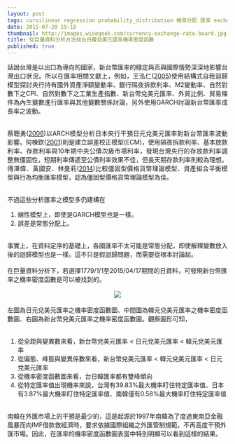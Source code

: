 ```yaml
---
layout: post
tags: curvilinear regression probability_distribution 機率分配 匯率 exchange_rates 強大數法則
date: 2015-07-20 19:18
thumbnail: http://images.wisegeek.com/currency-exchange-rate-board.jpg
title: 從巨量資料分析方法找台日韓兌美元匯率機率密度函數
published: true
---
```


<div style="text-align: justify;">
話說台灣是以出口為導向的國家，新台幣匯率的穩定與否與國際情勢深深地影響台灣出口狀況。所以在匯率相關文獻上，例如，王泓仁(<a href="http://www.cbc.gov.tw/public/Attachment/831211391271.pdf" target="_blank">2005</a>)使用結構式自我迴歸模型探討央行持有國外資產淨額變動率、銀行隔夜拆款利率、M2變動率、自然對數下之CPI、自然對數下之工業生產指數、新台幣兌美元匯率、外貿比例、貿易條件為內生變數進行匯率與其他變數關係討論，另外使用GARCH討論新台幣匯率成長率之波動。<br />
<br />

<!--more-->

蔡聰勇(<a href="http://nccur.lib.nccu.edu.tw/handle/140.119/35127" target="_blank">2006</a>)以ARCH模型分析日本央行干預日元兌美元匯率對新台幣匯率波動影響。何棟欽(<a href="http://www.cbc.gov.tw/public/Attachment/831818323571.pdf" target="_blank">2001</a>)則是建立誤差校正模型(ECM)，使用隔夜拆款利率、基本放款利率、存款利率與10年期中央公債次級市場利率，發現台灣央行的存放款利率調整無僵固性，短期利率傳遞至公債利率效果不佳，但長天期存款利率則較為理想。傅澤偉、黃國安、林曼莉(<a href="http://www.mnd.gov.tw/Upload/201412/06-3_%E6%96%B0%E5%8F%B0%E5%B9%A3%E5%85%8C%E7%BE%8E%E5%85%83%E5%8C%AF%E7%8E%87%E4%B9%8B%E6%A8%A1%E5%BC%8F.pdf" target="_blank">2014</a>)比較僵固型價格貨幣理論模型、資產組合平衡模型與行為均衡匯率模型，認為僵固型價格貨幣理論模型為佳。</div>
<br />
不過這些分析匯率之模型多仍建構在<br />
<ol>
<li>線性模型上，即使是GARCH模型也是一樣。</li>
<li>誤差是常態分配上。</li>
</ol>
<br />
事實上，在資料定序的基礎上，各國匯率不太可能是常態分配，即使解釋變數放入後的迴歸模型也是一樣。這不只是假迴歸問題，而需要從根本討論起。<br />
<br />
在巨量資料分析下，若選擇1779/1/1至2015/04/17期間的日資料，可發現新台幣匯率之機率密度函數是可以被找到的。<br />
<br />
<div class="separator" style="clear: both; text-align: center;">
<a href="http://1.bp.blogspot.com/-Hq9KrssdjUU/VazwRkXHtUI/AAAAAAAABLo/xJNwIFdp_74/s1600/%25E8%259E%25A2%25E5%25B9%2595%25E5%25BF%25AB%25E7%2585%25A7%2B2015-07-20%2B%25E4%25B8%258B%25E5%258D%25888.57.08.png" imageanchor="1" style="margin-left: 1em; margin-right: 1em;"><img border="0" src="https://1.bp.blogspot.com/-Hq9KrssdjUU/VazwRkXHtUI/AAAAAAAABLo/xJNwIFdp_74/s1600/%25E8%259E%25A2%25E5%25B9%2595%25E5%25BF%25AB%25E7%2585%25A7%2B2015-07-20%2B%25E4%25B8%258B%25E5%258D%25888.57.08.png" /></a></div>
<br />
左圖為日元兌美元匯率之機率密度函數圖、中間圖為韓元兌美元匯率之機率密度函數圖、右圖為新台幣兌美元匯率之機率密度函數圖。觀察圖形可知，<br />
<br />
<ol>
<li>從全距與變異數來看，新台幣兌美元匯率 &lt; 日元兌美元匯率 &lt; 韓元兌美元匯率</li>
<li>從偏態、峰態與變異係數來看，新台幣兌美元匯率 &lt; 韓元兌美元匯率 &lt; 日元兌美元匯率</li>
<li>從機率密度函數圖來看，台日韓匯率都有雙峰傾向</li>
<li>從特定匯率值出現機率來說，台灣有39.83%最大機率盯住特定匯率值、日本有3.87%最大機率盯住特定匯率值、南韓僅有0.58%最大機率盯住特定匯率值</li>
</ol>
<br />
南韓在外匯市場上的干預是最少的，這是起源於1997年南韓為了度過東南亞金融風暴而向IMF借款救經濟時，要求依據國際組織之外匯管制規範，不再高度干預外匯市場。因此，在匯率的機率密度函數圖表當中特別明顯可以看到這樣的結果。<br />
<br />
